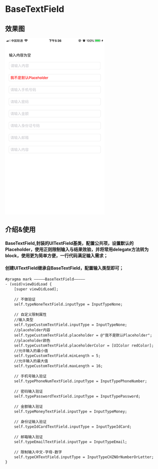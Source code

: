 # BaseTextField
## 效果图
![展示](https://github.com/qianfei1993/BaseTextField/blob/master/BaseTextField/image.png)


## 介绍&使用
#### BaseTextField,封装的UITextField基类，配置公共项，设置默认的Placeholder，使用正则限制输入与结果效验，并将常用delegate方法转为block，使用更为简单方便，一行代码满足输入需求；
#### 创建UITextField继承自BaseTextField，配置输入类型即可；
```
#pragma mark —————BaseTextField—————
- (void)viewDidLoad {
    [super viewDidLoad];
    
    // 不做验证
    self.typeNoneTextField.inputType = InputTypeNone;
    
    // 自定义限制属性
    //输入类型
    self.typeCustomTextField.inputType = InputTypeNone;
    //placeholder内容
    self.typeCustomTextField.placeholder = @"我不是默认Placeholder";
    //placeholder颜色
    self.typeCustomTextField.placeholderColor = [UIColor redColor];
    //允许输入的最小值
    self.typeCustomTextField.minLength = 5;
    //允许输入的最大值
    self.typeCustomTextField.maxLength = 16;
    
    // 手机号输入验证
    self.typePhoneNumTextField.inputType = InputTypePhoneNumber;
    
    // 密码输入验证
    self.typePasswordTextField.inputType = InputTypePassword;
    
    // 金额输入验证
    self.typeMoneyTextField.inputType = InputTypeMoney;
    
    // 身份证输入验证
    self.typeIdCardTextField.inputType = InputTypeIdCard;
    
    // 邮箱输入验证
    self.typeEmailTextField.inputType = InputTypeEmail;
    
    // 限制输入中文-字母-数字
    self.typeCHTextField.inputType = InputTypeCHZNOrNumberOrLetter;
}

```

